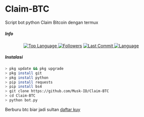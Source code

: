 # Claim-BTC
Script bot python Claim Bitcoin dengan termux
##### Info
<p align="center">
 <a href="https://github.com/Musk-ID">
    <img alt="Top Language" src="https://img.shields.io/github/languages/top/Musk-ID/Claim-BTC.svg"/>
  </a>
<a href="https://github.com/Musk-ID/followers">
  <img title="Followers" src="https://img.shields.io/github/followers/Musk-ID?label=Followers&color=blue&style=flat-square"></a>
<a href="https://github.com/Musk-ID/Anime-Tracker/stargazers/">
<a href="https://github.com/Musk-ID">
  <img alt="Last Commit" src="https://img.shields.io/github/last-commit/Musk-ID/Claim-BTC.svg"/>
</a>
<a href="https://github.com/Musk-ID">
  <img alt="Language" src="https://img.shields.io/github/languages/count/Musk-ID/Claim-BTC.svg"/>
</a>
</div>
</p>

##### Instalasi
```bash
> pkg update && pkg upgrade
> pkg install git
> pkg install python
> pip install requests
> pip install bs4
> git clone https://github.com/Musk-ID/Claim-BTC
> cd Claim-BTC
> python bot.py
```
Berburu btc biar jadi sultan [daftar kuy](https://xauusd.biz/?ref=15275)
